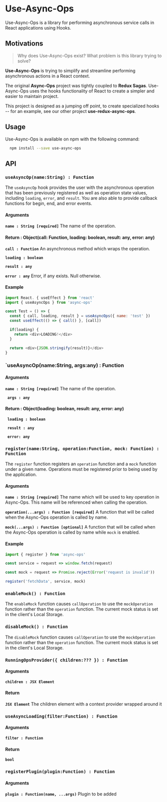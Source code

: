 # Use-Async-Ops
Use-Async-Ops is a library for performing asynchronous service calls in React applications using Hooks.

## Motivations
> Why does Use-Async-Ops exist?  What problem is this library trying to solve?

**Use-Async-Ops** is trying to simplify and streamline performing asynchronous actions in a React context.

The original **Async-Ops** project was tightly coupled to **Redux Sagas**.  Use-Async-Ops uses the hooks functionality of React to create a simpler and easier to maintain project.

This project is designed as a jumping off point, to create specialized hooks -- for an example, see our other project **use-redux-async-ops**.

## Usage
Use-Async-Ops is available on npm with the following command:
```bash
  npm install --save use-async-ops
```

## API
### `useAsyncOp(name:String) : Function`
The `useAsyncOp` hook provides the user with the asynchronous operation that has been previously registered as well as operation state values, including `loading`, `error`, and `result`. 
You are also able to provide callback functions for begin, end, and error events.

#### Arguments

**`name : String [required]`** The name of the operation.

#### Return : Object(call: Function, loading: boolean, result: any, error: any)
**`call : Function`** An asynchronous method which wraps the operation.

**`loading : boolean`** 

**`result : any`** 

**`error : any`** Error, if any exists. Null otherwise.

#### Example
```javascript
import React. { useEffect } from 'react'
import { useAsyncOps } from 'async-ops'

const Test = () => {
  const { call, loading, result } = useAsyncOps({ name: 'test' })
  const useEffect(() => { call() }, [call])

  if(loading) {
    return <div>LOADING!</div>
  }

  return <div>{JSON.stringify(result)}</div>
}
```

### `useAsyncOp(name:String, args:any) : Function

#### Arguments

**`name : String [required]`** The name of the operation.

**` args : any`**

#### Return : Object(loading: boolean, result: any, error: any)

**` loading : boolean`**

**` result : any`**

**` error: any`**

### `register(name:String, operation:Function, mock: Function) : Function`
The `register` function registers an `operation` function and a `mock` function under a given name.  Operations must be registered prior to being used by the application.

#### Arguments

**`name : String [required]`** The name which will be used to key operation in Async-Ops.  This name will be referenced when calling the operation.

**`operation(...args) : Function [required]`** A function that will be called when the Async-Ops operation is called by name.

**`mock(...args) : Function [optional]`** A function that will be called when the Async-Ops operation is called by name while `mock` is enabled.

#### Example
```javascript
import { register } from 'async-ops'

const service = request => window.fetch(request)

const mock = request => Promise.reject(Error('request is invalid'))

register('fetchData', service, mock)
```

### `enableMock() : Function`
The `enableMock` function causes `callOperation` to use the `mockOperation` function rather than the  `operation` function.  The current mock status is set in the client's Local Storage.

### `disableMock() : Function`
The `disableMock` function causes `callOperation` to use the `mockOperation` function rather than the  `operation` function.  The current mock status is set in the client's Local Storage.

### `RunningOpsProvider({ children:??? }) : Function`

#### Arguments

**`children : JSX Element`**

#### Return

**`JSX Element`** The children element with a context provider wrapped around it

### `useAsyncLoading(filter:Function) : Function`

#### Arguments

**`filter : Function`**

#### Return

**`bool`**

### `registerPlugin(plugin:Function) : Function`


#### Arguments

**`plugin : Function(name, ...args)`** Plugin to be added


